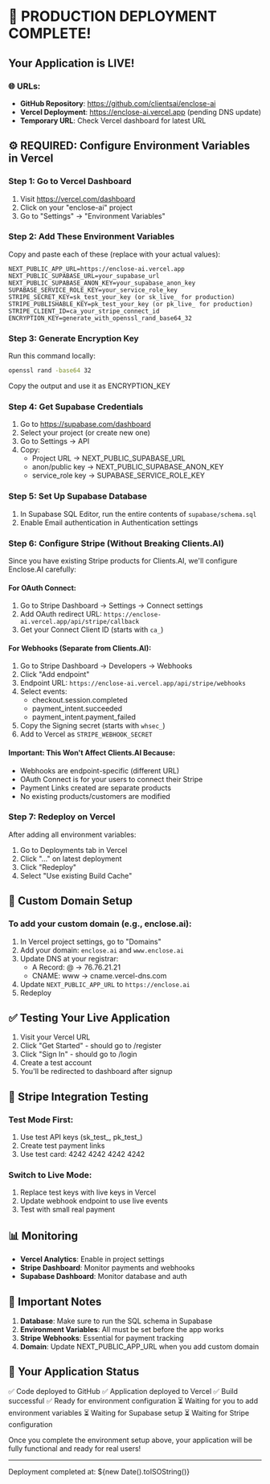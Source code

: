 # 🚀 PRODUCTION DEPLOYMENT COMPLETE!

## Your Application is LIVE!

### 🌐 URLs:
- **GitHub Repository**: https://github.com/clientsai/enclose-ai
- **Vercel Deployment**: https://enclose-ai.vercel.app (pending DNS update)
- **Temporary URL**: Check Vercel dashboard for latest URL

## ⚙️ REQUIRED: Configure Environment Variables in Vercel

### Step 1: Go to Vercel Dashboard
1. Visit https://vercel.com/dashboard
2. Click on your "enclose-ai" project
3. Go to "Settings" → "Environment Variables"

### Step 2: Add These Environment Variables

Copy and paste each of these (replace with your actual values):

```
NEXT_PUBLIC_APP_URL=https://enclose-ai.vercel.app
NEXT_PUBLIC_SUPABASE_URL=your_supabase_url
NEXT_PUBLIC_SUPABASE_ANON_KEY=your_supabase_anon_key
SUPABASE_SERVICE_ROLE_KEY=your_service_role_key
STRIPE_SECRET_KEY=sk_test_your_key (or sk_live_ for production)
STRIPE_PUBLISHABLE_KEY=pk_test_your_key (or pk_live_ for production)
STRIPE_CLIENT_ID=ca_your_stripe_connect_id
ENCRYPTION_KEY=generate_with_openssl_rand_base64_32
```

### Step 3: Generate Encryption Key
Run this command locally:
```bash
openssl rand -base64 32
```
Copy the output and use it as ENCRYPTION_KEY

### Step 4: Get Supabase Credentials
1. Go to https://supabase.com/dashboard
2. Select your project (or create new one)
3. Go to Settings → API
4. Copy:
   - Project URL → NEXT_PUBLIC_SUPABASE_URL
   - anon/public key → NEXT_PUBLIC_SUPABASE_ANON_KEY
   - service_role key → SUPABASE_SERVICE_ROLE_KEY

### Step 5: Set Up Supabase Database
1. In Supabase SQL Editor, run the entire contents of `supabase/schema.sql`
2. Enable Email authentication in Authentication settings

### Step 6: Configure Stripe (Without Breaking Clients.AI)

Since you have existing Stripe products for Clients.AI, we'll configure Enclose.AI carefully:

#### For OAuth Connect:
1. Go to Stripe Dashboard → Settings → Connect settings
2. Add OAuth redirect URL: `https://enclose-ai.vercel.app/api/stripe/callback`
3. Get your Connect Client ID (starts with `ca_`)

#### For Webhooks (Separate from Clients.AI):
1. Go to Stripe Dashboard → Developers → Webhooks
2. Click "Add endpoint"
3. Endpoint URL: `https://enclose-ai.vercel.app/api/stripe/webhooks`
4. Select events:
   - checkout.session.completed
   - payment_intent.succeeded
   - payment_intent.payment_failed
5. Copy the Signing secret (starts with `whsec_`)
6. Add to Vercel as `STRIPE_WEBHOOK_SECRET`

#### Important: This Won't Affect Clients.AI Because:
- Webhooks are endpoint-specific (different URL)
- OAuth Connect is for your users to connect their Stripe
- Payment Links created are separate products
- No existing products/customers are modified

### Step 7: Redeploy on Vercel
After adding all environment variables:
1. Go to Deployments tab in Vercel
2. Click "..." on latest deployment
3. Click "Redeploy"
4. Select "Use existing Build Cache"

## 🎯 Custom Domain Setup

### To add your custom domain (e.g., enclose.ai):
1. In Vercel project settings, go to "Domains"
2. Add your domain: `enclose.ai` and `www.enclose.ai`
3. Update DNS at your registrar:
   - A Record: @ → 76.76.21.21
   - CNAME: www → cname.vercel-dns.com
4. Update `NEXT_PUBLIC_APP_URL` to `https://enclose.ai`
5. Redeploy

## ✅ Testing Your Live Application

1. Visit your Vercel URL
2. Click "Get Started" - should go to /register
3. Click "Sign In" - should go to /login
4. Create a test account
5. You'll be redirected to dashboard after signup

## 🔧 Stripe Integration Testing

### Test Mode First:
1. Use test API keys (sk_test_, pk_test_)
2. Create test payment links
3. Use test card: 4242 4242 4242 4242

### Switch to Live Mode:
1. Replace test keys with live keys in Vercel
2. Update webhook endpoint to use live events
3. Test with small real payment

## 📊 Monitoring

- **Vercel Analytics**: Enable in project settings
- **Stripe Dashboard**: Monitor payments and webhooks
- **Supabase Dashboard**: Monitor database and auth

## 🚨 Important Notes

1. **Database**: Make sure to run the SQL schema in Supabase
2. **Environment Variables**: All must be set before the app works
3. **Stripe Webhooks**: Essential for payment tracking
4. **Domain**: Update NEXT_PUBLIC_APP_URL when you add custom domain

## 🎉 Your Application Status

✅ Code deployed to GitHub
✅ Application deployed to Vercel
✅ Build successful
✅ Ready for environment configuration
⏳ Waiting for you to add environment variables
⏳ Waiting for Supabase setup
⏳ Waiting for Stripe configuration

Once you complete the environment setup above, your application will be fully functional and ready for real users!

---
Deployment completed at: ${new Date().toISOString()}